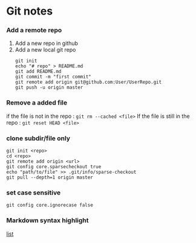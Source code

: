# Git notes

### Add a remote repo
1.  Add a new repo in github
2.  Add a new local git repo
    ```shell
    git init
    echo "# repo" > README.md
    git add README.md
    git commit -m "first commit"
    git remote add origin git@github.com:User/UserRepo.git
    git push -u origin master
    ``` 

### Remove a added file
if the file is not in the repo : `git rm --cached <file>`
If the file is still in the repo : `git reset HEAD <file>`

### clone subdir/file only

```shell
git init <repo>
cd <repo>
git remote add origin <url>
git config core.sparsecheckout true
echo "path/to/file" >> .git/info/sparse-checkout
git pull --depth=1 origin master
```

### set case sensitive

`git config core.ignorecase false`

### Markdown syntax highlight
[list](https://github.com/github/linguist/blob/master/lib/linguist/languages.yml)